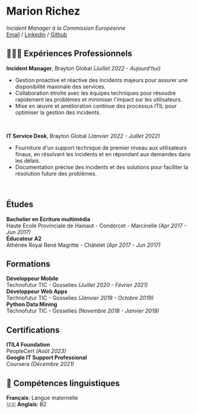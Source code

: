 # Marion Richez
_Incident Manager à la Commission Européenne_ <br>
[Email](mailto:richez.m95@gmail.com) / [Linkedin](https://www.linkedin.com/in/marion-richez/) / [Github](https://github.com/MarionRichez)

## 👩🏼‍💻 Expériences Professionnels
**Incident Manager**, Brayton Global _(Juillet 2022 - Aujourd'hui)_
- Gestion proactive et réactive des incidents majeurs pour assurer une disponibilité maximale des services.
- Collaboration étroite avec les équipes techniques pour résoudre rapidement les problèmes et minimiser l'impact sur les utilisateurs.
- Mise en œuvre et amélioration continue des processus ITIL pour optimiser la gestion des incidents.
<br>

**IT Service Desk**, Brayton Global _(Janvier 2022 - Juillet 2022)_
- Fourniture d'un support technique de premier niveau aux utilisateurs finaux, en résolvant les incidents et en répondant aux demandes dans les délais.
- Documentation précise des incidents et des solutions pour faciliter la résolution future des problèmes.
<br>

## Études
**Bachelier en Écriture multimédia**<br>
Haute Ecole Provinciale de Hainaut - Condorcet - Marcinelle _(Apr 2017 - Jun 2017)_ <br>
**Éducateur A2**<br>
Athénée Royal René Magritte - Châtelet _(Apr 2017 - Jun 2017)_ <br>

## Formations
**Développeur Mobile**<br>
Technofutur TIC - Gosselies _(Juillet 2020 - Février 2021)_ <br>
**Développeur Web Apps**<br>
Technofutur TIC - Gosselies _(Janvier 2019 - Octobre 2019)_ <br>
**Python Data Mining**<br>
Technofutur TIC - Gosselies _(Novembre 2018 - Janvier 2019)_ <br>

## Certifications
**ITIL4 Foundation**<br>
PeopleCert _(Août 2023)_<br>
**Google IT Support Professional**<br>
Coursera _(Décembre 2021)_<br>

## 💬 Compétences linguistiques
**Français**: Langue maternelle <br>
🇺🇸 **Anglais**: B2
<br><br>
